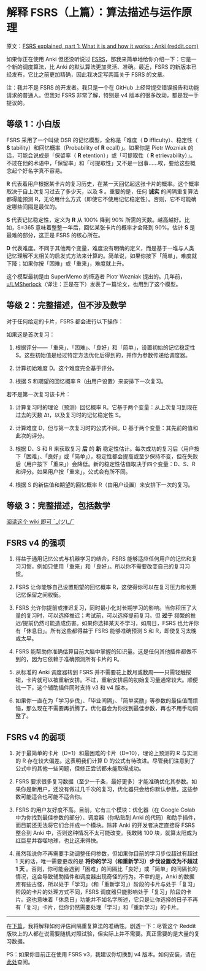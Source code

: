 # 解释 FSRS（上篇）：算法描述与运作原理

原文：[FSRS explained, part 1: What it is and how it works : Anki (reddit.com)](https://www.reddit.com/r/Anki/comments/15mab3r/fsrs_explained_part_1_what_it_is_and_how_it_works/)

如果你正在使用 Anki 但还没听说过 [FSRS](https://github.com/open-spaced-repetition/fsrs4anki)，那我来简单地给你介绍一下：它是一个新的调度算法，比 Anki 的默认算法更加灵活、准确。最近，FSRS 的新版本已经发布，它比之前更加精确，因此我决定写两篇关于 FSRS 的文章。

注：我并不是 FSRS 的开发者。我只是一个在 GitHub 上经常提交错误报告和功能请求的普通人。但我对 FSRS 非常了解，特别是 v4 版本的很多改动，都是我一手提议的。

## 等级 1：小白版

FSRS 采用了一个叫做 DSR 的记忆模型，全称是「难度（ **D** ifficulty）、稳定性（ **S** tability）和回忆概率（Probability of **R** ecall）」。如果你是 Piotr Wozniak 的话，可能会说成是「保留率（ **R** etention）」或「可提取性（ **R** etrievability）」。不过在他的术语中，「保留率」和「可提取性」又不是一回事……唉，要给这些概念起个好名字真不容易。

 **R** 代表着用户根据某卡片的复习历史，在某一天回忆起这张卡片的概率。这个概率取决于自上次复习过去了多少天，以及 **S** 。重要的是，任何 **诚实** 的间隔重复算法都得能预测 R，无论用什么方式（即使它不使用记忆稳定性）。否则，它不可能确定哪些间隔是最优的。 

 **S** 代表记忆稳定性，定义为 **R** 从 100% 降到 90% 所需的天数。越高越好。比如，S=365 意味着整整一年后，回忆某张卡片的概率才会降到 90%。估计 **S** 是最难的部分，这正是 FSRS 的核心所在。

 **D** 代表难度。不同于其他两个变量，难度没有明确的定义，而是基于一堆与人类记忆理解不太相关的启发式方法来计算的。简单说，如果你按下「简单」，难度就下降；如果你按「困难」或「重来」，难度就上升。

这个模型最初是由 SuperMemo 的缔造者 Piotr Wozniak 提出的。几年前，[u/LMSherlock](https://www.reddit.com/u/LMSherlock/)（译注：正是在下）发表了一篇论文，也用到了这个模型。

## 等级 2：完整描述，但不涉及数学

对于任何给定的卡片，FSRS 都会进行以下操作：

如果这是首次复习：

1. 根据评分——「重来」、「困难」、「良好」和「简单」，设置初始的记忆稳定性 S。这些初始值是经过特定方法优化后得到的，并作为参数传递给调度器。

2. 计算初始难度 D。这个难度完全基于评分。

3. 根据 S 和期望的回忆概率 R（由用户设置）来安排下一次复习。

若不是第一次复习该卡片：

1. 计算复习时的理论（预测）回忆概率 R。它基于两个变量：从上次复习到现在过去的天数 Δt，以及复习时的记忆稳定性 S。

2. 计算难度 D，但与第一次复习时的公式不同。D 基于两个变量：其先前的值和此次的评分。

3. 根据 D、S 和 R 来获取复习 **后** 的 **新** 稳定性估计。每次成功的复习后（用户按下「困难」、「良好」或「简单」），稳定性都会提高或至少保持不变，但在失败后（用户按下「重来」）会降低。新的稳定性估值取决于四个变量：D、S、R 和评分。如果用户按「重来」，公式会有所不同。

4. 根据 S 的新估值和期望的回忆概率 R（由用户设置）来安排下一次的复习。

## 等级 3：完整描述，包括数学

[阅读这个 wiki 即可 ¯\_(ツ)_/¯](https://github.com/open-spaced-repetition/fsrs4anki/wiki/The-Algorithm)

## FSRS v4 的强项

1. 得益于通用记忆公式与机器学习的结合，FSRS 能够适应任何用户的记忆和复习习惯，例如只使用「重来」和「良好」。所以你不需要改变自己的复习习惯。

2. FSRS 让你能够自己设置期望的回忆概率 R，这使得你可以在复习压力和长期记忆保留之间权衡。

3. FSRS 允许你提前或推迟复习，同时最小化对长期学习的影响。当你积压了大量的复习时，可以选择推迟；考试前，可以选择提前复习。但 **过于** 频繁的推迟/提前仍然可能造成伤害。如果你选择某天不学习，如周日，FSRS 也允许你有「休息日」。所有这些都得益于 FSRS 能够准确预测 S 和 R，即使复习太晚或太早。

4. FSRS 能帮助你准确估算目前大脑中掌握的知识量。这是任何其他插件都做不到的，因为它依赖于准确预测所有卡片的 R。

5. 从标准的 Anki 调度器转到 FSRS 并不需要花上数月或数周——只需轻触按钮，卡片就可以被重新安排。不过，重新安排后的初始复习量通常较大。顺便说一下，这个辅助插件同时支持 v3 和 v4 版本。

6. 如果你一直在为「学习步伐」、「毕业间隔」、「简单奖励」等参数的最佳值而烦恼，那么现在不需要再折腾了。优化器会为你找到最佳参数，再也不用手动调整了。

## FSRS v4 的弱项

1. 对于最简单的卡片（D=1）和最困难的卡片（D=10），理论上预测的 R 与实测的 R 存在较大偏差。这表明我们计算 D 的公式有待改进。尽管我们注意到了公式中的其他一些问题，但修正尝试都未能取得成功。

2. FSRS 要求很多复习数据（至少一千条，最好更多）才能准确优化其参数。如果你是新用户，还没有做过几千次的复习，优化器只会给你默认参数，这些参数可能适合也可能不适合你。

3. FSRS 的用户友好度不高。目前，它有三个模块：优化器（在 Google Colab 中为你找到最佳参数的部分）、调度器（你粘贴到 Anki 的代码）和助手插件，而目前还无法将它们合并成一个模块。除非 Anki 的开发者决定直接将 FSRS 整合到 Anki 中，否则这种情况不太可能改变。我敢赌 100 块，就算太阳成为红巨星并吞噬地球，也比这来得快。

4. 虽然我说你不再需要手动调整任何参数，但如果你目前的学习步伐超过有超过 1 天的话，唯一需要更改的是 **将你的学习（和重新学习）步伐设置改为不超过 1 天** 。否则，你可能会遇到「困难」的间隔比「良好」或「简单」的间隔长的情况，这会导致辅助插件和调度器出现奇怪的行为。不幸的是，Anki 的数据库有些古怪，所以处于「学习」（和「重新学习」）阶段的卡片与处于「复习」阶段的卡片的处理方式不同，FSRS 调度器只能影响处于「复习」阶段的卡片。这也意味着「休息日」功能并不如名字所述，它只是让你选择的日子不再有「复习」卡片，但你仍然需要处理「学习」和「重新学习」的卡片。

---

在[下篇](https://www.reddit.com/r/Anki/comments/15mab6e/fsrs_explained_part_2_accuracy/)，我将解释如何评估间隔重复算法的准确性。剧透一下：尽管这个 Reddit 版块上的人都在说需要随机对照试验，但实际上并不需要。真正需要的是大量的复习数据。

PS：如果你目前正在使用 FSRS v3，我建议你切换到 v4 版本。如何安装，请在[此处](https://github.com/open-spaced-repetition/fsrs4anki#2-advanced-usage)查阅。